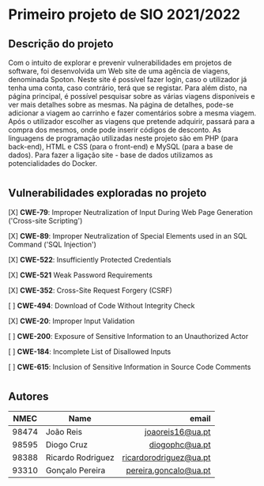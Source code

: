 # Primeiro projeto de SIO 2021/2022

## Descrição do projeto

Com o intuito de explorar e prevenir vulnerabilidades em projetos de software, foi desenvolvida um Web site de uma agência de viagens, denominada Spoton.
Neste site é possível fazer login, caso o utilizador já tenha uma conta, caso contrário, terá que se registar. Para além disto, na página principal, é possível pesquisar sobre as várias viagens disponiveis e ver mais detalhes sobre as mesmas. Na página de detalhes, pode-se adicionar a viagem ao carrinho e fazer comentários sobre a mesma viagem. Após o utilizador escolher as viagens que pretende adquirir, passará para a compra dos mesmos, onde pode inserir códigos de desconto.
As linguagens de programação utilizadas neste projeto são em PHP (para back-end), HTML e CSS (para o front-end) e MySQL (para a base de dados). Para fazer a ligação site - base de dados utilizamos as potencialidades do Docker.

#
## Vulnerabilidades exploradas no projeto

[X] **CWE-79**: Improper Neutralization of Input During Web Page Generation ('Cross-site Scripting')

[X] **CWE-89**: Improper Neutralization of Special Elements used in an SQL Command ('SQL Injection')

[X] **CWE-522**: Insufficiently Protected Credentials

[X] **CWE-521** Weak Password Requirements

[X] **CWE-352**: Cross-Site Request Forgery (CSRF)

[ ] **CWE-494**: Download of Code Without Integrity Check

[X] **CWE-20**: Improper Input Validation

[ ] **CWE-200**: Exposure of Sensitive Information to an Unauthorized Actor

[ ] **CWE-184**: Incomplete List of Disallowed Inputs

[ ] **CWE-615**: Inclusion of Sensitive Information in Source Code Comments

#
## **Autores**

| NMEC  | Name              |                   email  |
| ----- | ----------------- | -----------------------: |
| 98474 | João Reis         |       joaoreis16@ua.pt   |
| 98595 | Diogo Cruz        |         diogophc@ua.pt   |
| 98388 | Ricardo Rodriguez | ricardorodriguez@ua.pt   |
| 93310 | Gonçalo Pereira   |  pereira.goncalo@ua.pt   |
